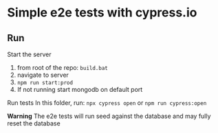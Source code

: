 # Simple e2e tests with cypress.io

## Run

Start the server
1. from root of the repo: `build.bat`
2. navigate to server
3. `npm run start:prod`
4. If not running start mongodb on default port

Run tests
In this folder, run: `npx cypress open` or `npm run cypress:open`

**Warning** The e2e tests will run seed against the database and may fully reset the database